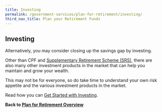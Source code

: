 ```yaml
---
title: Investing
permalink: /government-services/plan-for-retirement/investing/
third_nav_title: Plan your Retirement Funds
---
```


## Investing

Alternatively, you may consider closing up the savings gap by investing. 

Other than CPF and <a href="https://www.iras.gov.sg/irashome/Individuals/Locals/Working-Out-Your-Taxes/Special-tax-schemes/Supplementary-Retirement-Scheme--SRS-/SRS-contributions/" target="_blank">Supplementary Retirement Scheme (SRS)</a>, there are also many other investment products in the market that can help you maintain and grow your wealth.

This may not be for everyone, so do take time to understand your own risk appetite and the various investment products in the market.

Read how you can <a href="https://www.moneysense.gov.sg/starter-packs/get-started-with-investing" target="_blank">Get Started with Investing</a>.



**Back to [Plan for Retirement Overview](/government-services/plan-for-retirement/overview/)**
